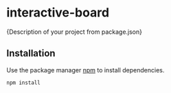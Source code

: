 # interactive-board

{Description of your project from package.json}

## Installation

Use the package manager [npm](https://www.npmjs.com/) to install dependencies.

```bash
npm install
